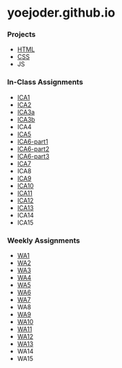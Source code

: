 # yoejoder.github.io

### Projects
- [HTML](/html-midterm/page1.html)
- [CSS](/css-midterm/index.html)
- JS

### In-Class Assignments
- [ICA1](ica/JY%20Copy%20of%20ICA1%20--%20How%20to%20Search%20(1).pdf)
- [ICA2](ica/JY%20Copy%20of%20ICA2%20--%20Exploring%20Directory%20Structures%20(Week%202)%20(1).pdf)
- [ICA3a](ica/ica3a.html)
- [ICA3b](ica/ic3-part2/ica3b.html)
- ICA4
- [ICA5](ica/ica5.html) 
- [ICA6-part1](ica/ica6/ica6-part1.html)
- [ICA6-part2](ica/ica6/ica6-part2.html)
- [ICA6-part3](ica/ica6/ica6-part3.html)
- [ICA7](ica/ica7.html)
- ICA8
- [ICA9](ica/ica9.html)
- [ICA10](ica/ica10/ica10.html)
- [ICA11](ica/ica11/ica11.html)
- [ICA12](ica/ica12/ica12.html)
- [ICA13](wa/wa13/wa13a.html)
- ICA14
- ICA15

### Weekly Assignments
- [WA1](wa/wa1.html) 
- [WA2](wa/wa2.html)
- [WA3](wa/wa3.html)    
- [WA4](wa/wa4.html)
- [WA5](wa/wa5-Overlays.html)
- [WA6](wa/wa6/wa6.html)  
- [WA7](wa/wa7/wa7.html)
- WA8
- [WA9](wa/wa9.html)
- [WA10](wa/wa10/assignment9.html)
- [WA11](wa/wa11/wa11.html)
- [WA12](wa/wa12/wa12.html)
- [WA13](wa/wa13/wa13.html)
- WA14
- WA15
